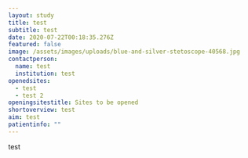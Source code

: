 ```yaml
---
layout: study
title: test
subtitle: test
date: 2020-07-22T00:18:35.276Z
featured: false
image: /assets/images/uploads/blue-and-silver-stetoscope-40568.jpg
contactperson:
  name: test
  institution: test
openedsites:
  - test
  - test 2
openingsitestitle: Sites to be opened
shortoverview: test
aim: test
patientinfo: ""
---
```

test